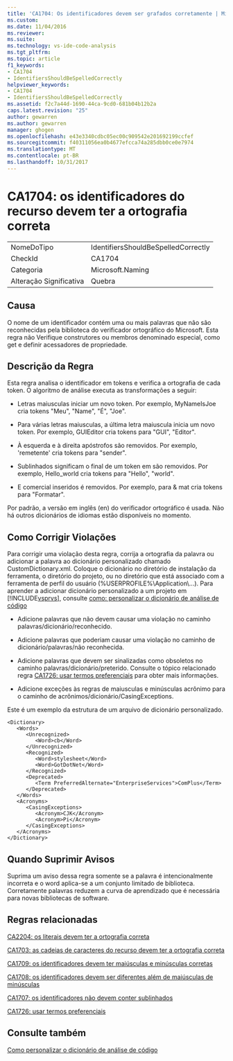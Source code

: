 ```yaml
---
title: 'CA1704: Os identificadores devem ser grafados corretamente | Microsoft Docs'
ms.custom: 
ms.date: 11/04/2016
ms.reviewer: 
ms.suite: 
ms.technology: vs-ide-code-analysis
ms.tgt_pltfrm: 
ms.topic: article
f1_keywords:
- CA1704
- IdentifiersShouldBeSpelledCorrectly
helpviewer_keywords:
- CA1704
- IdentifiersShouldBeSpelledCorrectly
ms.assetid: f2c7a44d-1690-44ca-9cd0-681b04b12b2a
caps.latest.revision: "25"
author: gewarren
ms.author: gewarren
manager: ghogen
ms.openlocfilehash: e43e3340cdbc05ec00c909542e201692199ccfef
ms.sourcegitcommit: f40311056ea0b4677efcca74a285dbb0ce0e7974
ms.translationtype: MT
ms.contentlocale: pt-BR
ms.lasthandoff: 10/31/2017
---
```

# <a name="ca1704-identifiers-should-be-spelled-correctly"></a>CA1704: os identificadores do recurso devem ter a ortografia correta
|||  
|-|-|  
|NomeDoTipo|IdentifiersShouldBeSpelledCorrectly|  
|CheckId|CA1704|  
|Categoria|Microsoft.Naming|  
|Alteração Significativa|Quebra|  
  
## <a name="cause"></a>Causa  
 O nome de um identificador contém uma ou mais palavras que não são reconhecidas pela biblioteca do verificador ortográfico do Microsoft. Esta regra não Verifique construtores ou membros denominado especial, como get e definir acessadores de propriedade.  
  
## <a name="rule-description"></a>Descrição da Regra  
 Esta regra analisa o identificador em tokens e verifica a ortografia de cada token. O algoritmo de análise executa as transformações a seguir:  
  
-   Letras maiusculas iniciar um novo token. Por exemplo, MyNameIsJoe cria tokens "Meu", "Name", "É", "Joe".  
  
-   Para várias letras maiusculas, a última letra maiuscula inicia um novo token. Por exemplo, GUIEditor cria tokens para "GUI", "Editor".  
  
-   À esquerda e à direita apóstrofos são removidos. Por exemplo, 'remetente' cria tokens para "sender".  
  
-   Sublinhados significam o final de um token em são removidos. Por exemplo, Hello_world cria tokens para "Hello", "world".  
  
-   E comercial inseridos é removidos. Por exemplo, para & mat cria tokens para "Formatar".  
  
 Por padrão, a versão em inglês (en) do verificador ortográfico é usada. Não há outros dicionários de idiomas estão disponíveis no momento.  
  
## <a name="how-to-fix-violations"></a>Como Corrigir Violações  
 Para corrigir uma violação desta regra, corrija a ortografia da palavra ou adicionar a palavra ao dicionário personalizado chamado CustomDictionary.xml. Coloque o dicionário no diretório de instalação da ferramenta, o diretório do projeto, ou no diretório que está associado com a ferramenta de perfil do usuário (%USERPROFILE%\Application\\...). Para aprender a adicionar dicionário personalizado a um projeto em [!INCLUDE[vsprvs](../code-quality/includes/vsprvs_md.md)], consulte [como: personalizar o dicionário de análise de código](../code-quality/how-to-customize-the-code-analysis-dictionary.md)  
  
-   Adicione palavras que não devem causar uma violação no caminho palavras/dicionário/reconhecido.  
  
-   Adicione palavras que poderiam causar uma violação no caminho de dicionário/palavras/não reconhecida.  
  
-   Adicione palavras que devem ser sinalizadas como obsoletos no caminho palavras/dicionário/preterido. Consulte o tópico relacionado regra [CA1726: usar termos preferenciais](../code-quality/ca1726-use-preferred-terms.md) para obter mais informações.  
  
-   Adicione exceções às regras de maiusculas e minúsculas acrônimo para o caminho de acrônimos/dicionário/CasingExceptions.  
  
 Este é um exemplo da estrutura de um arquivo de dicionário personalizado.  
  
```  
<Dictionary>  
   <Words>  
      <Unrecognized>  
         <Word>cb</Word>  
      </Unrecognized>  
      <Recognized>  
         <Word>stylesheet</Word>  
         <Word>GotDotNet</Word>  
      </Recognized>  
      <Deprecated>  
         <Term PreferredAlternate="EnterpriseServices">ComPlus</Term>  
      </Deprecated>  
   </Words>  
   <Acronyms>  
      <CasingExceptions>  
         <Acronym>CJK</Acronym>  
         <Acronym>Pi</Acronym>  
      </CasingExceptions>  
   </Acronyms>  
</Dictionary>  
```  
  
## <a name="when-to-suppress-warnings"></a>Quando Suprimir Avisos  
 Suprima um aviso dessa regra somente se a palavra é intencionalmente incorreta e o word aplica-se a um conjunto limitado de biblioteca. Corretamente palavras reduzem a curva de aprendizado que é necessária para novas bibliotecas de software.  
  
## <a name="related-rules"></a>Regras relacionadas  
 [CA2204: os literais devem ter a ortografia correta](../code-quality/ca2204-literals-should-be-spelled-correctly.md)  
  
 [CA1703: as cadeias de caracteres do recurso devem ter a ortografia correta](../code-quality/ca1703-resource-strings-should-be-spelled-correctly.md)  
  
 [CA1709: os identificadores devem ter maiúsculas e minúsculas corretas](../code-quality/ca1709-identifiers-should-be-cased-correctly.md)  
  
 [CA1708: os identificadores devem ser diferentes além de maiúsculas de minúsculas](../code-quality/ca1708-identifiers-should-differ-by-more-than-case.md)  
  
 [CA1707: os identificadores não devem conter sublinhados](../code-quality/ca1707-identifiers-should-not-contain-underscores.md)  
  
 [CA1726: usar termos preferenciais](../code-quality/ca1726-use-preferred-terms.md)  
  
## <a name="see-also"></a>Consulte também  
 [Como personalizar o dicionário de análise de código](../code-quality/how-to-customize-the-code-analysis-dictionary.md)
